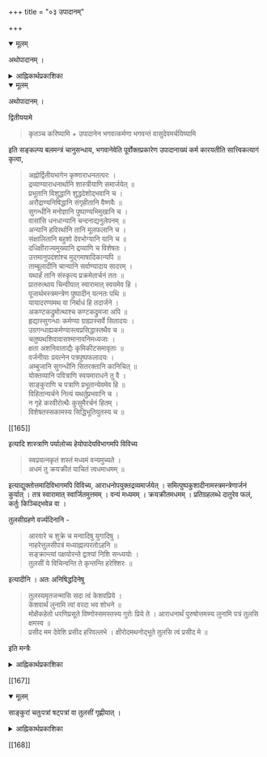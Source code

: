 +++
title = "०३ उपादानम्"

+++

<details open><summary>मूलम्</summary>

अथोपादानम् ।
</details>

<details><summary>आह्निकार्थप्रकाशिका</summary>

अभिगमनानन्तरकृत्यं प्रतिजानीते – **अथोपादानमि**ति । मया प्रदर्श्यत इति शेषः ।
</details>

<details open><summary>मूलम्</summary>

अथोपादानम् ।

द्वितीययामे 

> कृतञ्च करिष्यामि + उपादानेन भगवत्कर्मणा भगवन्तं वासुदेवमर्चयिष्यामि 

इति सङ्कल्प्य बलमन्त्रं चानुसन्धाय, भगवानेवेति पूर्वोक्तप्रकारेण उपादानाख्यं कर्म कारयतीति सात्त्विकत्यागं कृत्वा, 

> अह्नोर्द्वितीयभागेन कृष्णाराधनतत्परः ।  
द्रव्याण्याराधनार्थानि शास्त्रीयाणि समार्जयेत् ॥  
प्रभूतानि विशुद्धानि शुद्धदेशोद्भवानि च ।  
अरौद्राण्यनिषिद्धानि संगृहीतानि वैष्णवैः ॥  
सुगन्धीनि मनोज्ञानि पुष्पाण्यभिमुखानि च ।  
वासांसि धनधान्यानि चन्दनाद्यनुलेपनम् ॥  
अन्यानि हविरर्थानि तानि मूलफलानि च ।  
संक्षालितानि बहुशो देवभोग्यानि यानि च ॥  
दधिक्षीराज्यमुख्यानि द्रव्याणि च विशेषतः ।  
उत्तमानुपदंशांश्च मुद्गमाषादिकान्यपि ॥  
ताम्बूलादीनि चान्यानि सर्वाण्यादाय सादरम् ।  
यथार्हं तानि संस्कृत्य प्रक्रमेतार्चनं ततः ॥  
प्रातरुत्थाय चिन्वीयात् स्वारामात् स्वयमेव हि ।  
पूजार्थमस्त्रमन्त्रेण पुष्पादीन् यत्नतः पथि ॥  
यायादरण्यमथ वा निर्बाधं हि तदार्जने ।  
अकण्टकद्रुमोत्थाश्च कण्टकद्रुमजा अपि ॥  
हृद्यास्सुगन्धाः कर्मण्या ग्राह्यास्सर्वे सितादयः ।  
उग्रगन्धाह्यकर्मण्यास्त्वप्रसिद्धास्तथैव च ॥  
चतुष्पथशिवावासश्मानावनिमध्यजाः ।  
क्षता अशनिवाताद्यैः कृमिकीटसमावृताः ॥  
वर्जनीयाः प्रयत्नेन पत्रपुष्पफलादयः ।  
अम्बुजानि सुगन्धीनि सितरक्तानि कानिचित् ॥  
योक्तव्यानि पवित्राणि स्वयमाराधने तु वै ।  
साङ्कुराणि च पत्राणि प्रभूतान्येवमेव हि ॥  
विहितान्यर्चने नित्यं यथर्तुप्रभवानि च ।  
न गृहे करवीरोत्थैः कुसुमैरर्चनं हितम् ।  
विशेषतस्सकामस्य सिद्धिभूतियुतस्य च ॥

[[165]]

इत्यादि शास्त्राणि पर्यालोच्य हेयोपादेयविभागमपि विविच्य 

> स्वप्रयत्नकृतं शस्तं मध्यमं वन्यमुच्यते ।  
अधमं तु क्रयक्रीतं याचितं त्वधमाधमम् ॥ 

इत्याद्युक्तोत्तमादिविभागमपि विविच्य, आराधनोपयुक्तद्रव्यमार्जयेत् । समित्पुष्पकुशादीनामस्त्रमन्त्रेणार्जनं कुर्यात् । तत्र स्वारामात् स्वार्जितमुत्तमम् । वन्यं मध्यमम् । क्रयक्रीतमधमम् । प्रतिग्रहलब्धे दातुरेव फलं, कर्तुः किञ्चिद्भवेन्न वा ।

तुलसीग्रहणे वर्ज्यदिनानि - 

> आरवारे च शुक्रे च मन्वादिषु युगादिषु ।  
नाहरेत्तुलसीपत्रं मध्याह्नात्परतोऽहनि ॥  
सङ्क्रान्त्यां पक्षयोरन्ते द्वाश्यां निशि सन्ध्ययोः ।  
तुलसीं ये विचिन्वन्ति ते कृन्तन्ति हरेश्शिरः ॥ 

इत्यादीनि । अतः अनिषिद्धदिनेषु 

> तुलस्यमृतजन्मासि सदा त्वं केशवप्रिये ।  
केशवार्थं लुनामि त्वां वरदा भव शोभने ॥  
मोक्षैकहेतो धरणिप्रसूते विष्णोस्समस्तस्य गुरोः प्रिये ते । 
आराधनार्थं पुरुषोत्तमस्य लुनामि पत्रं तुलसि क्षमस्व ॥  
प्रसीद मम देवेशि प्रसीद हरिवल्लभे ।
क्षीरोदमथनोद्भूते तुलसि त्वं प्रसीद मे ॥

इति मन्त्रैः 
</details>

<details><summary>आह्निकार्थप्रकाशिका</summary>

कालप्रदर्शनपूर्वकं सङ्कल्पसात्त्विकत्यागावाह - **द्वितीययामे कृतं च करिष्यामी**त्यादिना । प्रातरुत्थायेत्यादिवचनानि श्रीसात्वतस्थानि । 

तदुक्तं - 

> श्रीसात्वते 
>
>> प्रातरुत्थाय चिन्वीयात् स्वारामात् स्वयमेव हि 
>
> इत्यादि 
>
>> तदिदं नियमपरिच्छेदानुशिष्टत्वात् विपर्ययानर्हमवधातव्यं, शक्तमधिकृत्य चात्र स्वारसिकं स्वयं प्रवृत्तत्वादिकमुपदिश्यते,पक्षान्तरस्यापि अन्यत्रानुज्ञानात् । अत्र वै शेषिकार्चनादिषु कदाचित् प्रातश्शब्दस्य मुख्यार्थता । अन्यथात्वभिगमनविधिना प्रातःकालोपरोधात् । अन्येषु च सर्वेषु शास्त्रेषु द्वितीयकाल एव द्रव्यार्जनविधानात् प्रातश्शब्देन सन्निकर्षवशात् त्वरातिशयसिद्ध्यर्थं तदुचितकालो लक्ष्यते । 
>
> [[166]]
>
>> सायं प्रातर्द्विजातीनामशनं श्रुतिचोदितम् 
>
> इतिवत् । अत एवात्रत्यमुत्थानं च न स्वप्नानन्तरभावि; अपि तु 
>
>> ततः पुष्पफलादीनामुत्थायार्जनमाचरेत् 
>
> इति जयाख्यसंहितोक्तमभिगमनानन्तरं देवसन्निधेरुत्थानम् 

इति । 

> सर्वेषामपि पुष्पाणां सहस्रगुणमुत्पलम् ।  
तस्मात्पद्मं तथा राजन् पद्मात्तु शतपत्रकम् ॥  
तस्मात्सहस्रपत्रं तु पुण्डरीकमतः परम् ।  
पुण्डरीकसहस्रात्तु तुलसी गुणतोऽधिका ॥  
बकपुष्पं ततस्तु स्यात्सौवर्णं तु ततोऽधिकम् ।  
सौवर्णाच्च प्रसूनात्तु मत्प्रियं नास्ति पाण्डव ॥ 

इत्याचार्यपादोदाहृतानि वचनान्यत्रानुसन्धेयानि ।

> पाद्मे त्वेवं विचित्रद्रव्योपार्जनमुक्तम् 

इत्यादिना 

> नीत्वोपादानसमयमित्थं तदनु प्रपूजयेत् 

इत्यन्तेनोक्तं सर्वमवगन्तव्यम् । 

> अस्यां संहितायां संहितान्तरेषु पुष्पप्रकरणहविःप्रकरणादिषु च हेयोपादेयसमस्तद्रव्यविभागो द्रष्टव्यः 

इति, 

> भोजराजस्त्वेवं पुष्पेषु सात्त्विकराजसतामसादिविभागं पुष्पाङ्कुरपत्रमूलधूपदीपवस्त्राभरणेषु वर्ज्यावर्ज्यविभागं सञ्जग्राह 

इत्यारभ्य 

> तदेतन्नानासंहितापरामर्शसमुद्धृतं सारम् 

इत्यन्तेनानुगृहीतः पुष्पादिनियमो ग्राह्यः । तत्र स्वारामेत्यनेनान्यारामनिषेधः तत्स्थितपुष्पादिग्रहणे तस्करत्वमपि स्यादित्याचार्यपादश्रीसूक्तेः । पद्मोत्पलादीनां जलजानां दिनद्वयानन्तरं पर्युषितत्वं, 

> सद्योहृतानां विहितमम्लानानां यथाक्रमम्

इत्यादिना स्थलजानामेकदिनात्परं पर्युषितत्वं सिद्धं, 

> सूत्रेण ग्रथितं पुष्पमस्नेहाक्तं तथोदनम् ।  
अवालुकायुतं तोयं सर्वं पर्युषितं भवेत् ॥

इत्याद्यपि द्रष्टव्यम् ।
</details>

[[167]]

<details open><summary>मूलम्</summary>

साङ्कुरां चतुःपत्रां षट्पत्रां वा तुलसीं गृह्णीयात् । 
</details>

<details><summary>आह्निकार्थप्रकाशिका</summary>

**साङ्कुरां षट्पत्रां चतुःपत्रां वा तुलसीं गृह्णीयादि**ति । 

> षट्पत्रां वा चतुःपत्रां तुलसीमञ्जरीं हरेत् 

इति श्रीवैष्णवधर्मशास्त्रोक्तमिह भाव्यम् । तुलसीग्रहणे वर्ज्यदिनान्यङ्गीकृत्य द्वादशीव्यतिरिक्तदिनेषु तुलसीग्राह्येत्यपरोक्तं न चारु, तथा शिष्टाचारविरहात् । 

"तुलसीप्रस्ताव" इत्युपक्रम्य

> शुष्कं पर्युषितं चार्द्रं काष्ठं वा तुलसीदलम् ।  
अर्चने वासुदेवस्य लक्षकोटिगुणं भवेत् ॥ 

इति रत्नाकरोदाहृतवचनेन शुष्कतुलस्याद्यभ्यनुज्ञानेन उपचारार्थमुख्यद्रव्याभावे सर्वार्थतोयस्य प्रतिनिधितया भवद्भिरङ्गीकृतत्वेन च वर्ज्यदिने तुलसीग्रहणनिर्बन्धस्यावक्तव्यत्वात् । निषिद्धकालेषु फलाश्रवणयुक्ततुलसीग्रहणनिषेधवचनानां बहुत्वेन ग्रहणविधायकाल्पवचनस्य भवदाह्निकस्थत्वेन भूयसां न्यायेन निषेधस्यैव ग्राह्यतया सकामविषयत्वव्यवस्थापनत्वस्यायुक्तत्वात् । यत्तु 

> स्नानं कृत्वा तु ये केचित् पुष्पं गृह्णन्ति वै द्विज ।  
देवतास्तं न गृह्णन्ति तन्न गृह्णन्ति मानुषाः ॥  
पितरस्तं न गृह्णन्ति भस्मीभवति काष्ठवत् 

इति तन्मध्याह्नस्नानाभिप्रायं, 

> स्नानं कृत्वा तु मध्याह्ने पुष्पाणि न समाहरेत् 

इति रत्नाकरोक्तेः ।
</details>

[[168]]